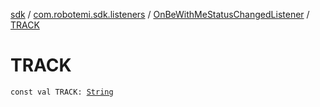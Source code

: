 [sdk](../../index.md) / [com.robotemi.sdk.listeners](../index.md) / [OnBeWithMeStatusChangedListener](index.md) / [TRACK](./-t-r-a-c-k.md)

# TRACK

`const val TRACK: `[`String`](https://kotlinlang.org/api/latest/jvm/stdlib/kotlin/-string/index.html)